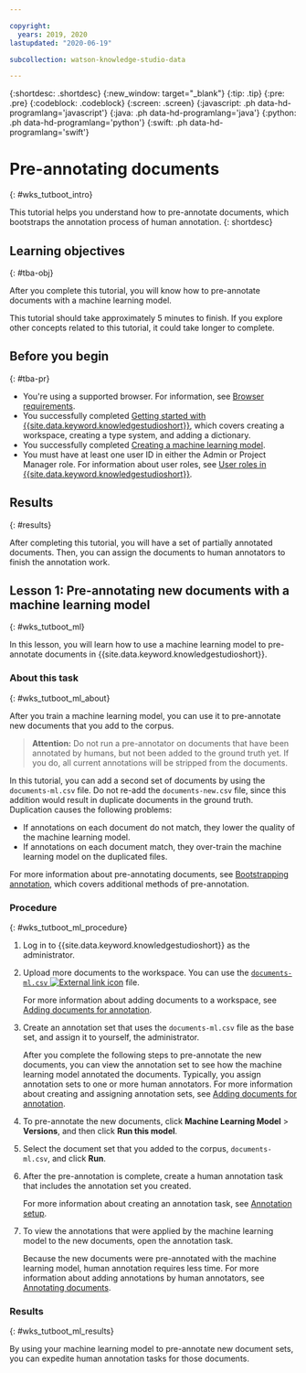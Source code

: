 ```yaml
---

copyright:
  years: 2019, 2020
lastupdated: "2020-06-19"

subcollection: watson-knowledge-studio-data

---
```


{:shortdesc: .shortdesc}
{:new_window: target="_blank"}
{:tip: .tip}
{:pre: .pre}
{:codeblock: .codeblock}
{:screen: .screen}
{:javascript: .ph data-hd-programlang='javascript'}
{:java: .ph data-hd-programlang='java'}
{:python: .ph data-hd-programlang='python'}
{:swift: .ph data-hd-programlang='swift'}

# Pre-annotating documents
{: #wks_tutboot_intro}

This tutorial helps you understand how to pre-annotate documents, which bootstraps the annotation process of human annotation.
{: shortdesc}

## Learning objectives
{: #tba-obj}

After you complete this tutorial, you will know how to pre-annotate documents with a machine learning model.

This tutorial should take approximately 5 minutes to finish. If you explore other concepts related to this tutorial, it could take longer to complete.

## Before you begin
{: #tba-pr}

- You're using a supported browser. For information, see [Browser requirements](/docs/watson-knowledge-studio-data?topic=watson-knowledge-studio-data-system-requirements).
- You successfully completed [Getting started with {{site.data.keyword.knowledgestudioshort}}](/docs/watson-knowledge-studio-data?topic=watson-knowledge-studio-data-wks_tutintro), which covers creating a workspace, creating a type system, and adding a dictionary.
- You successfully completed [Creating a machine learning model](/docs/watson-knowledge-studio-data?topic=watson-knowledge-studio-data-wks_tutml_intro).
- You must have at least one user ID in either the Admin or Project Manager role. For information about user roles, see [User roles in {{site.data.keyword.knowledgestudioshort}}](/docs/watson-knowledge-studio-data?topic=watson-knowledge-studio-data-roles).

## Results
{: #results}

After completing this tutorial, you will have a set of partially annotated documents. Then, you can assign the documents to human annotators to finish the annotation work.

## Lesson 1: Pre-annotating new documents with a machine learning model
{: #wks_tutboot_ml}

In this lesson, you will learn how to use a machine learning model to pre-annotate documents in {{site.data.keyword.knowledgestudioshort}}.

### About this task
{: #wks_tutboot_ml_about}

After you train a machine learning model, you can use it to pre-annotate new documents that you add to the corpus.

> **Attention:** Do not run a pre-annotator on documents that have been annotated by humans, but not been added to the ground truth yet. If you do, all current annotations will be stripped from the documents.

In this tutorial, you can add a second set of documents by using the `documents-ml.csv` file. Do not re-add the `documents-new.csv` file, since this addition would result in duplicate documents in the ground truth. Duplication causes the following problems:

- If annotations on each document do not match, they lower the quality of the machine learning model.
- If annotations on each document match, they over-train the machine learning model on the duplicated files.

For more information about pre-annotating documents, see [Bootstrapping annotation](/docs/watson-knowledge-studio-data?topic=watson-knowledge-studio-data-preannotation), which covers additional methods of pre-annotation.

### Procedure
{: #wks_tutboot_ml_procedure}

1. Log in to {{site.data.keyword.knowledgestudioshort}} as the administrator.
2. Upload more documents to the workspace. You can use the <a target="_blank" href="https://watson-developer-cloud.github.io/doc-tutorial-downloads/knowledge-studio/documents-ml.csv" download>`documents-ml.csv` <img src="../../icons/launch-glyph.svg" alt="External link icon" title="External link icon" class="style-scope doc-content"></a> file.

    For more information about adding documents to a workspace, see [Adding documents for annotation](/docs/watson-knowledge-studio-data?topic=watson-knowledge-studio-data-documents-for-annotation).

3. Create an annotation set that uses the `documents-ml.csv` file as the base set, and assign it to yourself, the administrator.

    After you complete the following steps to pre-annotate the new documents, you can view the annotation set to see how the machine learning model annotated the documents. Typically, you assign annotation sets to one or more human annotators. For more information about creating and assigning annotation sets, see [Adding documents for annotation](/docs/watson-knowledge-studio-data?topic=watson-knowledge-studio-data-documents-for-annotation).

4. To pre-annotate the new documents, click **Machine Learning Model** > **Versions**, and then click **Run this model**.
5. Select the document set that you added to the corpus, `documents-ml.csv`, and click **Run**.
6. After the pre-annotation is complete, create a human annotation task that includes the annotation set you created.

    For more information about creating an annotation task, see [Annotation setup](/docs/watson-knowledge-studio-data?topic=watson-knowledge-studio-data-annotate-documents).

7. To view the annotations that were applied by the machine learning model to the new documents, open the annotation task.

    Because the new documents were pre-annotated with the machine learning model, human annotation requires less time. For more information about adding annotations by human annotators, see [Annotating documents](/docs/watson-knowledge-studio-data?topic=watson-knowledge-studio-data-user-guide).

### Results
{: #wks_tutboot_ml_results}

By using your machine learning model to pre-annotate new document sets, you can expedite human annotation tasks for those documents.
